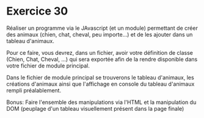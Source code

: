 # Exercice 30

Réaliser un programme via le JAvascript (et un module) permettant de créer des animaux (chien, chat, cheval, peu importe...) et de les ajouter dans un tableau d'animaux. 

Pour ce faire, vous devrez, dans un fichier, avoir votre définition de classe (Chien, Chat, Cheval, ...) qui sera exportée afin de la rendre disponible dans votre fichier de module principal. 

Dans le fichier de module principal se trouverons le tableau d'animaux, les créations d'animaux ainsi que l'affichage en console du tableau d'animaux rempli préalablement.

Bonus: Faire l'ensemble des manipulations via l'HTML et la manipulation du DOM (peuplage d'un tableau visuellement présent dans la page finale)